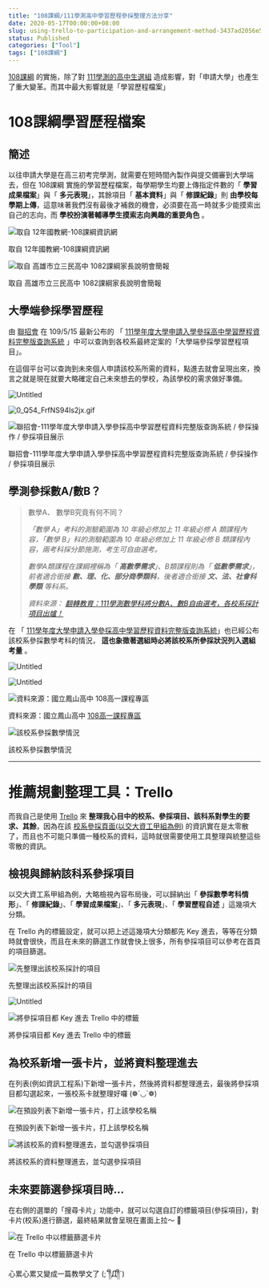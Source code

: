```yaml
---
title: "108課綱/111學測高中學習歷程參採整理方法分享"
date: 2020-05-17T00:00:00+08:00
slug: using-trello-to-participation-and-arrangement-method-3437ad2056e5
status: Published
categories: ["Tool"]
tags: ["108課綱"]
---
```


[108課綱](https://flipedu.parenting.com.tw/article/4680) 的實施，除了對 [111學測的高中生選組](https://flipedu.parenting.com.tw/article/5881) 造成影響，對「申請大學」也產生了重大變革。而其中最大影響就是「學習歷程檔案」

# **108課綱學習歷程檔案**

## **簡述**

以往申請大學是在高三初考完學測，就需要在短時間內製作與提交備審到大學端去，但在 108課綱 實施的學習歷程檔案，每學期學生均要上傳指定件數的「 **學習成果檔案**」與「 **多元表現**」，其餘項目「 **基本資料**」與「 **修課紀錄**」則 **由學校每學期上傳**，這意味著我們沒有最後才補救的機會，必須要在高一時就多少能摸索出自己的志向，而 **學校扮演著輔導學生摸索志向興趣的重要角色** 。

![取自 12年國教網-108課綱資訊網](../images/using-trello-to-participation-and-arrangement-method-3437ad205/Untitled.png)

取自 12年國教網-108課綱資訊網

![取自 高雄市立三民高中 1082課綱家長說明會簡報](../images/using-trello-to-participation-and-arrangement-method-3437ad205/Untitled%201.png)

取自 高雄市立三民高中 1082課綱家長說明會簡報

## **大學端參採學習歷程**

由 [聯招會](http://www.jbcrc.edu.tw/) 在 109/5/15 最新公布的 「 [111學年度大學申請入學參採高中學習歷程資料完整版查詢系統](https://www.cac.edu.tw/cacportal/jbcrc/LearningPortfolios_MultiQuery/) 」中可以查詢到各校系最終定案的「大學端參採學習歷程項目」。

在這個平台可以查詢到未來個人申請該校系所需的資料，點進去就會呈現出來，換言之就是現在就要大略確定自己未來想去的學校，為該學校的需求做好準備。

![Untitled](../images/using-trello-to-participation-and-arrangement-method-3437ad205/Untitled%202.png)

![0_Q54_FrfNS94Is2jx.gif](../images/using-trello-to-participation-and-arrangement-method-3437ad205/0_Q54_FrfNS94Is2jx.gif)

![聯招會-111學年度大學申請入學參採高中學習歷程資料完整版查詢系統 / 參採操作 / 參採項目展示](../images/using-trello-to-participation-and-arrangement-method-3437ad205/Untitled%203.png)

聯招會-111學年度大學申請入學參採高中學習歷程資料完整版查詢系統 / 參採操作 / 參採項目展示

## **學測參採數A/數B？**

> 數學A、 數學B究竟有何不同？
> 
> 
> *「數學 A」考科的測驗範圍為 10 年級必修加上 11 年級必修 A 類課程內容，「數學 B」科的測驗範圍為 10 年級必修加上 11 年級必修 B 類課程內容，兩考科採分節施測，考生可自由選考。*
> 
> *數學A類課程在課綱裡稱為「 **高數學需求**」、B類課程則為「 **低數學需求**」，前者適合銜接 **數、理、化、部分商學類科**，後者適合銜接 **文、法、社會科學類** 等科系。*
> 
> *資料來源： [翻轉教育：111學測數學科將分數A、數B自由選考，各校系採計項目出爐！](https://flipedu.parenting.com.tw/article/5881)*
> 

在 「 [111學年度大學申請入學參採高中學習歷程資料完整版查詢系統](https://www.cac.edu.tw/cacportal/jbcrc/LearningPortfolios_MultiQuery/)」也已經公布該校系參採數學考科的情況， **這也象徵著選組時必將該校系所參採狀況列入選組考量** 。

![Untitled](../images/using-trello-to-participation-and-arrangement-method-3437ad205/Untitled%204.png)

![Untitled](../images/using-trello-to-participation-and-arrangement-method-3437ad205/Untitled%205.png)

![資料來源：國立鳳山高中 [108高一課程專區](https://sites.google.com/view/fssh210#h.p_0GK9jBNmBg0A)](../images/using-trello-to-participation-and-arrangement-method-3437ad205/Untitled%206.png)

資料來源：國立鳳山高中 [108高一課程專區](https://sites.google.com/view/fssh210#h.p_0GK9jBNmBg0A)

![該校系參採數學情況](../images/using-trello-to-participation-and-arrangement-method-3437ad205/Untitled%207.png)

該校系參採數學情況

---

# **推薦規劃整理工具：Trello**

而我自己是使用 [Trello](https://trello.com/) 來 **整理我心目中的校系、參採項目、該科系對學生的要求、其餘**，因為在該 [校系參採頁面(以交大資工甲組為例)](https://www.cac.edu.tw/cacportal/jbcrc/LearningPortfolios_MultiQuery/LPM_readfile_html.php?fileid=013-%E5%9C%8B%E7%AB%8B%E4%BA%A4%E9%80%9A%E5%A4%A7%E5%AD%B8-%E8%B3%87%E8%A8%8A%E5%B7%A5%E7%A8%8B%E5%AD%B8%E7%B3%BB%28%E7%94%B2%E7%B5%84%29) 的資訊實在是太零散了，而且也不可能只準備一種校系的資料，這時就很需要使用工具整理與統整這些零散的資訊。

## **檢視與歸納該科系參採項目**

以交大資工系甲組為例，大略檢視內容布局後，可以歸納出「 **參採數學考科情形**」、「 **修課紀錄**」、「 **學習成果檔案**」、「 **多元表現**」、「 **學習歷程自述** 」這幾項大分類。

在 Trello 內的標籤設定，就可以把上述這幾項大分類都先 Key 進去，等等在分類時就會很快，而且在未來的篩選工作就會快上很多，所有參採項目可以參考在首頁的項目篩選。

![先整理出該校系採計的項目](../images/using-trello-to-participation-and-arrangement-method-3437ad205/Untitled%208.png)

先整理出該校系採計的項目

![Untitled](../images/using-trello-to-participation-and-arrangement-method-3437ad205/Untitled%209.png)

![將參採項目都 Key 進去 Trello 中的標籤](../images/using-trello-to-participation-and-arrangement-method-3437ad205/Untitled%2010.png)

將參採項目都 Key 進去 Trello 中的標籤

## **為校系新增一張卡片，並將資料整理進去**

在列表(例如資訊工程系)下新增一張卡片，然後將資料都整理進去，最後將參採項目都勾選起來，一張校系卡就整理好囉 (❁´◡`❁)

![在預設列表下新增一張卡片，打上該學校名稱](../images/using-trello-to-participation-and-arrangement-method-3437ad205/Untitled%2011.png)

在預設列表下新增一張卡片，打上該學校名稱

![將該校系的資料整理進去，並勾選參採項目](../images/using-trello-to-participation-and-arrangement-method-3437ad205/Untitled%2012.png)

將該校系的資料整理進去，並勾選參採項目

## **未來要篩選參採項目時…**

在右側的選單的「搜尋卡片」功能中，就可以勾選自訂的標籤項目(參採項目)，對卡片(校系)進行篩選，最終結果就會呈現在畫面上拉～ 🎠

![在 Trello 中以標籤篩選卡片](../images/using-trello-to-participation-and-arrangement-method-3437ad205/Untitled%2013.png)

在 Trello 中以標籤篩選卡片

心累心累又變成一篇教學文了 (;´༎ຶД༎ຶ`)